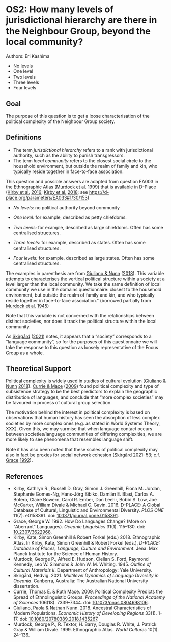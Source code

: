 # OS2: How many levels of jurisdictional hierarchy are there in the Neighbour Group, beyond the local community?

Authors: Eri Kashima

- No levels
- One level
- Two levels
- Three levels
- Four levels
## Goal

The purpose of this question is to get a loose characterisation of the political complexity of the Neighbour Group society.


## Definitions

- The term *jurisdictional hierarchy* refers to a rank with jurisdictional authority, such as the ability to punish transgressors.
- The term *local community* refers to the closest social circle to the household environment, but outside the realm of family and kin, who typically reside together in face-to-face association.


This question and possible answers are adapted from question EA003 in the Ethnographic Atlas ([Murdock et al.](#source-MurdockEtAl1999) [1999](#source-MurdockEtAl1999)) that is available in D-Place ([Kirby et al.](#source-KirbyEtAl2016) [2016](#source-KirbyEtAl2016); [Kirby et al.](#source-KirbyEtAl2018a) [2018](#source-KirbyEtAl2018a); see https://d-place.org/parameters/EA033#1/30/153)

- *No levels:* no political authority beyond community

- *One level:* for example, described as petty chiefdoms.

- *Two levels:* for example, described as large chiefdoms. Often has some centralised structures.

- *Three levels:* for example, described as states. Often has some centralised structures.

- *Four levels:* for example, described as large states. Often has some centralised structures.

The examples in parenthesis are from [Giuliano & Nunn](#source-GiulianoNunn2018) ([2018](#source-GiulianoNunn2018)). This variable attempts to characterises the vertical political structure within a society at a level larger than the local community. We take the same definition of local community we use in the domains questionnaire: closest to the household environment, but outside the realm of family and kin, and who typically reside together in face-to-face association.” (borrowed partially from [Murdock et al.](#source-MurdockEtAl1945) [1945](#source-MurdockEtAl1945))

Note that this variable is not concerned with the relationships between distinct societies, nor does it track the political structure within the local community.

As [Skirgård](#source-Skirgard2021) ([2021](#source-Skirgard2021)) notes, it appears that a “society” corresponds to a “language community”, so for the purposes of this questionnaire we will take the response to this question as loosely representative of the Focus Group as a whole.


## Theoretical Support

Political complexity is widely used in studies of cultural evolution ([Giuliano & Nunn](#source-GiulianoNunn2018) [2018](#source-GiulianoNunn2018)). [Currie & Mace](#source-CurrieMace2009) ([2009](#source-CurrieMace2009)) found political complexity and type of subsistence strategy to be the best predictors to explain the geographic distribution of languages, and conclude that “more complex societies” may be favoured in process of cultural group selection.

The motivation behind the interest in political complexity is based on observations that human history has seen the absorption of less complex societies by more complex ones (e.g. as stated in World Systems Theory, XXX). Given this, we may surmise that when language contact occurs between societies/language communities of differing complexities, we are more likely to see phenomena that resembles language shift.

Note it has also been noted that these scales of political complexity may also in fact be proxies for social network cohesion ([Skirgård](#source-Skirgard2021) [2021](#source-Skirgard2021): 53; c.f. [Grace](#source-Grace1992) [1992](#source-Grace1992)).

## References

- <a id="source-KirbyEtAl2016"> </a>Kirby, Kathryn R., Russell D. Gray, Simon J. Greenhill, Fiona M. Jordan, Stephanie Gomes-Ng, Hans-Jörg Bibiko, Damián E. Blasi, Carlos A. Botero, Claire Bowern, Carol R. Ember, Dan Leehr, Bobbi S. Low, Joe McCarter, William Divale & Michael C. Gavin. 2016. D-PLACE: A Global Database of Cultural, Linguistic and Environmental Diversity. _PLOS ONE_ 11(7). e0158391. doi: [10.1371/journal.pone.0158391](https://doi.org/10.1371/journal.pone.0158391).
- <a id="source-Grace1992"> </a>Grace, George W. 1992. How Do Languages Change? (More on "Aberrant" Languages). _Oceanic Linguistics_ 31(1). 115–130. doi: [10.2307/3622968](https://doi.org/10.2307/3622968).
- <a id="source-KirbyEtAl2018a"> </a>Kirby, Kate, Simon Greenhill & Robert Forkel (eds.) 2018. Ethnographic Atlas. In Kirby, Kate, Simon Greenhill & Robert Forkel (eds.), _D-PLACE: Database of Places, Language, Culture and Environment_. Jena: Max Planck Institute for the Science of Human History.
- <a id="source-MurdockEtAl1945"> </a>Murdock, George P., Alfred E. Hudson, Clellan S. Ford, Raymond Kennedy, Leo W. Simmons & John W. M. Whiting. 1945. _Outline of Cultural Materials II_. Department of Anthropology: Yale University.
- <a id="source-Skirgard2021"> </a>Skirgård, Hedvig. 2021. _Multilevel Dynamics of Language Diversity in Oceania_. Canberra, Australia: The Australian National University dissertation.
- <a id="source-CurrieMace2009"> </a>Currie, Thomas E. & Ruth Mace. 2009. Political Complexity Predicts the Spread of Ethnolinguistic Groups. _Proceedings of the National Academy of Sciences_ 106(18). 7339–7344. doi: [10.1073/pnas.0804698106](https://doi.org/10.1073/pnas.0804698106).
- <a id="source-GiulianoNunn2018"> </a>Giuliano, Paola & Nathan Nunn. 2018. Ancestral Characteristics of Modern Populations. _Economic History of Developing Regions_ 33(1). 1–17. doi: [10.1080/20780389.2018.1435267](https://doi.org/10.1080/20780389.2018.1435267).
- <a id="source-MurdockEtAl1999"> </a>Murdock, George P., R. Textor, H. Barry, Douglas R. White, J. Patrick Gray & William Divale. 1999. Ethnographic Atlas. _World Cultures_ 10(1). 24–136.
